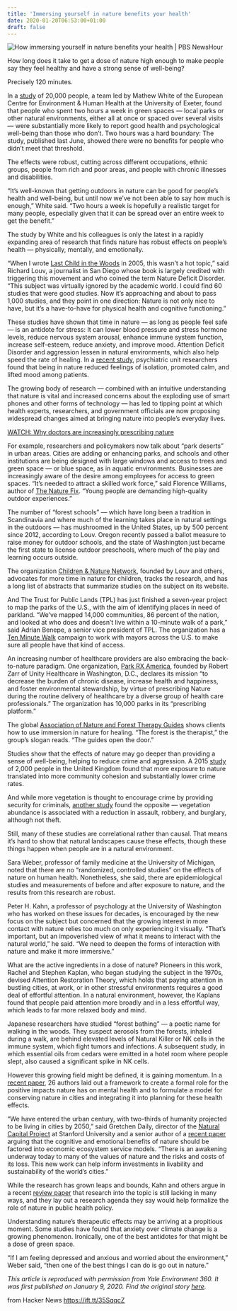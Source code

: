 ```yaml
---
title: 'Immersing yourself in nature benefits your health'
date: 2020-01-20T06:53:00+01:00
draft: false
---
```


![](https://d3i6fh83elv35t.cloudfront.net/static/2019/07/205317_web-1024x678.jpg "How immersing yourself in nature benefits your health | PBS NewsHour")  

How long does it take to get a dose of nature high enough to make people say they feel healthy and have a strong sense of well-being?

Precisely 120 minutes.

In a [study](https://www.nature.com/articles/s41598-019-44097-3) of 20,000 people, a team led by Mathew White of the European Centre for Environment & Human Health at the University of Exeter, found that people who spent two hours a week in green spaces — local parks or other natural environments, either all at once or spaced over several visits — were substantially more likely to report good health and psychological well-being than those who don’t. Two hours was a hard boundary: The study, published last June, showed there were no benefits for people who didn’t meet that threshold.

The effects were robust, cutting across different occupations, ethnic groups, people from rich and poor areas, and people with chronic illnesses and disabilities.

“It’s well-known that getting outdoors in nature can be good for people’s health and well-being, but until now we’ve not been able to say how much is enough,” White said. “Two hours a week is hopefully a realistic target for many people, especially given that it can be spread over an entire week to get the benefit.”

The study by White and his colleagues is only the latest in a rapidly expanding area of research that finds nature has robust effects on people’s health — physically, mentally, and emotionally.

“When I wrote [Last Child in the Woods](http://richardlouv.com/books/last-child/) in 2005, this wasn’t a hot topic,” said Richard Louv, a journalist in San Diego whose book is largely credited with triggering this movement and who coined the term Nature Deficit Disorder. “This subject was virtually ignored by the academic world. I could find 60 studies that were good studies. Now it’s approaching and about to pass 1,000 studies, and they point in one direction: Nature is not only nice to have, but it’s a have-to-have for physical health and cognitive functioning.”

These studies have shown that time in nature — as long as people feel safe — is an antidote for stress: It can lower blood pressure and stress hormone levels, reduce nervous system arousal, enhance immune system function, increase self-esteem, reduce anxiety, and improve mood. Attention Deficit Disorder and aggression lessen in natural environments, which also help speed the rate of healing. In a [recent study](https://www.psychiatricnursing.org/article/S0883-9417(18)30298-X/fulltext#s0120%20at%20a), psychiatric unit researchers found that being in nature reduced feelings of isolation, promoted calm, and lifted mood among patients.

The growing body of research — combined with an intuitive understanding that nature is vital and increased concerns about the exploding use of smart phones and other forms of technology — has led to tipping point at which health experts, researchers, and government officials are now proposing widespread changes aimed at bringing nature into people’s everyday lives.

[WATCH: Why doctors are increasingly prescribing nature](https://www.pbs.org/newshour/show/why-doctors-are-increasingly-prescribing-nature)

For example, researchers and policymakers now talk about “park deserts” in urban areas. Cities are adding or enhancing parks, and schools and other institutions are being designed with large windows and access to trees and green space — or blue space, as in aquatic environments. Businesses are increasingly aware of the desire among employees for access to green spaces. “It’s needed to attract a skilled work force,” said Florence Williams, author of [The Nature Fix](http://www.florencewilliams.com/the-nature-fix). “Young people are demanding high-quality outdoor experiences.”

The number of “forest schools” — which have long been a tradition in Scandinavia and where much of the learning takes place in natural settings in the outdoors — has mushroomed in the United States, up by 500 percent since 2012, according to Louv. Oregon recently passed a ballot measure to raise money for outdoor schools, and the state of Washington just became the first state to license outdoor preschools, where much of the play and learning occurs outside.

The organization [Children & Nature Network](https://www.childrenandnature.org), founded by Louv and others, advocates for more time in nature for children, tracks the research, and has a long list of abstracts that summarize studies on the subject on its website.

And The Trust for Public Lands (TPL) has just finished a seven-year project to map the parks of the U.S., with the aim of identifying places in need of parkland. “We’ve mapped 14,000 communities, 86 percent of the nation, and looked at who does and doesn’t live within a 10-minute walk of a park,” said Adrian Benepe, a senior vice president of TPL. The organization has a [Ten Minute Walk](https://10minutewalk.org) campaign to work with mayors across the U.S. to make sure all people have that kind of access.

An increasing number of healthcare providers are also embracing the back-to-nature paradigm. One organization, [Park RX America](https://parkrxamerica.org), founded by Robert Zarr of Unity Healthcare in Washington, D.C., declares its mission “to decrease the burden of chronic disease, increase health and happiness, and foster environmental stewardship, by virtue of prescribing Nature during the routine delivery of healthcare by a diverse group of health care professionals.” The organization has 10,000 parks in its “prescribing platform.”

The global [Association of Nature and Forest Therapy Guides](https://www.natureandforesttherapy.org) shows clients how to use immersion in nature for healing. “The forest is the therapist,” the group’s slogan reads. “The guides open the door.”

Studies show that the effects of nature may go deeper than providing a sense of well-being, helping to reduce crime and aggression. A 2015 [study](https://academic.oup.com/bioscience/article/65/12/1141/223866) of 2,000 people in the United Kingdom found that more exposure to nature translated into more community cohesion and substantially lower crime rates.

And while more vegetation is thought to encourage crime by providing security for criminals, [another study](https://www.sciencedirect.com/science/article/pii/S0169204612002502) found the opposite — vegetation abundance is associated with a reduction in assault, robbery, and burglary, although not theft.

Still, many of these studies are correlational rather than causal. That means it’s hard to show that natural landscapes cause these effects, though these things happen when people are in a natural environment.

Sara Weber, professor of family medicine at the University of Michigan, noted that there are no “randomized, controlled studies” on the effects of nature on human health. Nonetheless, she said, there are epidemiological studies and measurements of before and after exposure to nature, and the results from this research are robust.

Peter H. Kahn, a professor of psychology at the University of Washington who has worked on these issues for decades, is encouraged by the new focus on the subject but concerned that the growing interest in more contact with nature relies too much on only experiencing it visually. “That’s important, but an impoverished view of what it means to interact with the natural world,” he said. “We need to deepen the forms of interaction with nature and make it more immersive.”

What are the active ingredients in a dose of nature? Pioneers in this work, Rachel and Stephen Kaplan, who began studying the subject in the 1970s, devised Attention Restoration Theory, which holds that paying attention in bustling cities, at work, or in other stressful environments requires a good deal of effortful attention. In a natural environment, however, the Kaplans found that people paid attention more broadly and in a less effortful way, which leads to far more relaxed body and mind.

Japanese researchers have studied “forest bathing” — a poetic name for walking in the woods. They suspect aerosols from the forests, inhaled during a walk, are behind elevated levels of Natural Killer or NK cells in the immune system, which fight tumors and infections. A subsequent study, in which essential oils from cedars were emitted in a hotel room where people slept, also caused a significant spike in NK cells.

However this growing field might be defined, it is gaining momentum. In a [recent paper](https://advances.sciencemag.org/content/5/7/eaax0903), 26 authors laid out a framework to create a formal role for the positive impacts nature has on mental health and to formulate a model for conserving nature in cities and integrating it into planning for these health effects.

“We have entered the urban century, with two-thirds of humanity projected to be living in cities by 2050,” said Gretchen Daily, director of the [Natural Capital Project](https://naturalcapitalproject.stanford.edu) at Stanford University and a senior author of a [recent paper](https://advances.sciencemag.org/content/5/7/eaax0903) arguing that the cognitive and emotional benefits of nature should be factored into economic ecosystem service models. “There is an awakening underway today to many of the values of nature and the risks and costs of its loss. This new work can help inform investments in livability and sustainability of the world’s cities.”

While the research has grown leaps and bounds, Kahn and others argue in a recent [review paper](https://www.ncbi.nlm.nih.gov/pubmed/28796634) that research into the topic is still lacking in many ways, and they lay out a research agenda they say would help formalize the role of nature in public health policy.

Understanding nature’s therapeutic effects may be arriving at a propitious moment. Some studies have found that anxiety over climate change is a growing phenomenon. Ironically, one of the best antidotes for that might be a dose of green space.

“If I am feeling depressed and anxious and worried about the environment,” Weber said, “then one of the best things I can do is go out in nature.”

_This article is reproduced with permission from Yale Environment 360. It was first published on January 9, 2020. Find the original story [here](https://e360.yale.edu/features/ecopsychology-how-immersion-in-nature-benefits-your-health)._

  
  
from Hacker News https://ift.tt/35SqqcZ